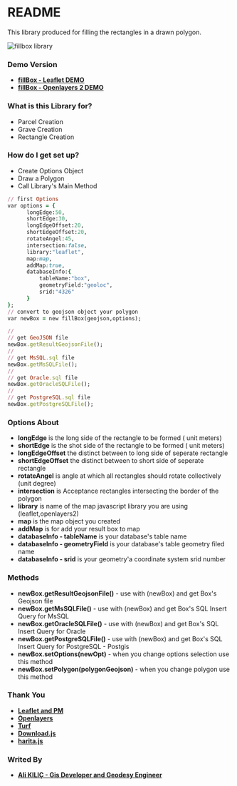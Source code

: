 # README #

This library produced for filling  the rectangles in a drawn polygon.

![fillbox library](http://www.alikilic.org/fillbox2/img.png)

### Demo Version ###
* [**fillBox - Leaflet DEMO**](http://www.alikilic.org/fillbox2/leaflet.html)
* [**fillBox - Openlayers 2 DEMO**](http://www.alikilic.org/fillbox2/openlayers2.html)

### What is this Library for? ###

* Parcel Creation
* Grave Creation
* Rectangle Creation

### How do I get set up? ###

* Create Options Object
* Draw a Polygon
* Call Library's Main Method
```ruby
// first Options
var options = {
      longEdge:50,
      shortEdge:30,
      longEdgeOffset:20,
      shortEdgeOffset:20,
      rotateAngel:45,
      intersection:false,
      library:"leaflet",
      map:map,
      addMap:true,
      databaseInfo:{
          tableName:"box",
          geometryField:"geoloc",
          srid:"4326"
      }
};
// convert to geojson object your polygon
var newBox = new fillBox(geojson,options);

//
// get GeoJSON file
newBox.getResultGeojsonFile();
//
// get MsSQL.sql file
newBox.getMsSQLFile();
//
// get Oracle.sql file
newBox.getOracleSQLFile();
//
// get PostgreSQL.sql file
newBox.getPostgreSQLFile();
```

### Options About ###

* **longEdge** is the long side of the rectangle to be formed ( unit meters)
* **shortEdge** is the shot side of the rectangle to be formed ( unit meters)
* **longEdgeOffset** the distinct between to long side of seperate rectangle 
* **shortEdgeOffset** the distinct between to short side of seperate rectangle
* **rotateAngel** is angle at which all rectangles should rotate collectively (unit degree)
* **intersection** is Acceptance rectangles intersecting the border of the polygon
* **library** is name of the map javascript library you are using (leaflet,openlayers2)
* **map** is the map object you created
* **addMap** is for add your result box to map
* **databaseInfo - tableName** is your database's table name
* **databaseInfo - geometryField** is your database's table geometry filed name
* **databaseInfo - srid** is your geometry'a coordinate system srid number

### Methods ###
* **newBox.getResultGeojsonFile()** - use with (newBox) and get Box's Geojson file
* **newBox.getMsSQLFile()** - use with (newBox) and get Box's SQL Insert Query for MsSQL
* **newBox.getOracleSQLFile()** - use with (newBox) and get Box's SQL Insert Query for Oracle
* **newBox.getPostgreSQLFile()** - use with (newBox) and get Box's SQL Insert Query for PostgreSQL - Postgis
* **newBox.setOptions(newOpt)** - when you change options selection use this method
* **newBox.setPolygon(polygonGeojson)** - when you change polygon use this method

### Thank You ###

* [**Leaflet and PM**](http://leafletjs.com/)
* [**Openlayers**](http://openlayers.org/)
* [**Turf**](http://turfjs.org/)
* [**Download.js**](http://danml.com/download.html)
* [**harita.js**](http://www.alikilic.org/)

### Writed By ###
* [**Ali KILIÇ - Gis Developer and Geodesy Engineer**](http://admin.alikilic.org/)
